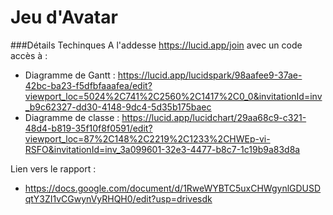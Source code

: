 # Jeu d'Avatar

###Détails Techinques
A l'addesse https://lucid.app/join avec un code accès à :
- Diagramme de Gantt : https://lucid.app/lucidspark/98aafee9-37ae-42bc-ba23-f5dfbfaaafea/edit?viewport_loc=5024%2C741%2C2560%2C1417%2C0_0&invitationId=inv_b9c62327-dd30-4148-9dc4-5d35b175baec
- Diagramme de classe : https://lucid.app/lucidchart/29aa68c9-c321-48d4-b819-35f10f8f0591/edit?viewport_loc=87%2C148%2C2219%2C1233%2CHWEp-vi-RSFO&invitationId=inv_3a099601-32e3-4477-b8c7-1c19b9a83d8a

Lien vers le rapport :
- https://docs.google.com/document/d/1RweWYBTC5uxCHWgynlGDUSDqtY3ZI1vCGwynVyRHQH0/edit?usp=drivesdk
